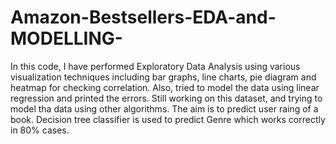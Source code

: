 # Amazon-Bestsellers-EDA-and-MODELLING-

In this code, I have performed Exploratory Data Analysis using various visualization techniques including bar graphs, line charts, pie diagram and heatmap for checking correlation.
Also, tried to model the data using linear regression and printed the errors.
Still working on this dataset, and trying to model tha data using other algorithms.
The aim is to predict user raing of a book.
Decision tree classifier is used to predict Genre which works correctly in 80% cases.

